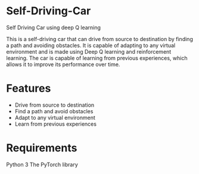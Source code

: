 # Self-Driving-Car
Self Driving Car using deep Q learning

This is a self-driving car that can drive from source to destination by finding a path and avoiding obstacles. It is capable of adapting to any virtual environment and is made using Deep Q learning and reinforcement learning. The car is capable of learning from previous experiences, which allows it to improve its performance over time.

# Features
- Drive from source to destination
- Find a path and avoid obstacles
- Adapt to any virtual environment
- Learn from previous experiences

# Requirements
Python 3
The PyTorch library



